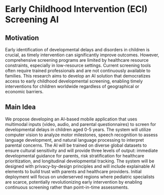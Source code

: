 # Early Childhood Intervention (ECI) Screening AI

## Motivation
Early identification of developmental delays and disorders in children is crucial, as timely intervention can significantly improve outcomes. However, comprehensive screening programs are limited by healthcare resource constraints, especially in low-resource settings. Current screening tools often require trained professionals and are not continuously available to families. This research aims to develop an AI solution that democratizes access to early childhood developmental screening, enabling timely interventions for children worldwide regardless of geographical or economic barriers.

## Main Idea
We propose developing an AI-based mobile application that uses multimodal inputs (video, audio, and parental questionnaires) to screen for developmental delays in children aged 0-5 years. The system will utilize computer vision to analyze motor milestones, speech recognition to assess language development, and natural language processing to interpret parental concerns. The AI will be trained on diverse global datasets to ensure cultural sensitivity and will provide three levels of output: immediate developmental guidance for parents, risk stratification for healthcare prioritization, and longitudinal developmental tracking. The system will be designed with privacy-by-design principles and will include explainable AI elements to build trust with parents and healthcare providers. Initial deployment will focus on underserved regions where pediatric specialists are scarce, potentially revolutionizing early intervention by enabling continuous screening rather than point-in-time assessments.
